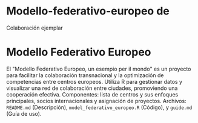 # Modello-federativo-europeo de
Colaboración ejemplar 
# Modello Federativo Europeo

El "Modello Federativo Europeo, un esempio per il mondo" es un proyecto para facilitar la colaboración transnacional y la optimización de competencias entre centros europeos. Utiliza R para gestionar datos y visualizar una red de colaboración entre ciudades, promoviendo una cooperación efectiva. Componentes: lista de centros y sus enfoques principales, socios internacionales y asignación de proyectos. Archivos: `README.md` (Descripción), `model_federativo_europeo.R` (Código), y `guide.md` (Guía de uso).
